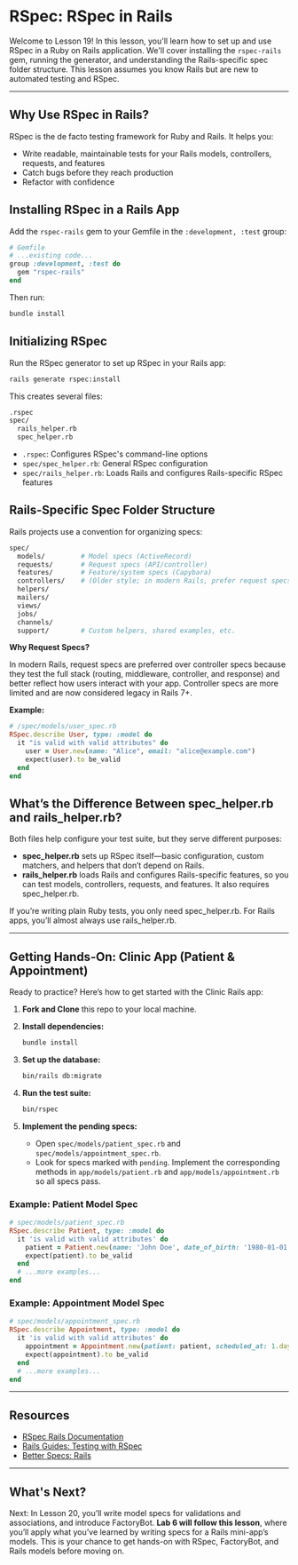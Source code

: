 # RSpec: RSpec in Rails

Welcome to Lesson 19! In this lesson, you'll learn how to set up and use RSpec in a Ruby on Rails application. We'll cover installing the `rspec-rails` gem, running the generator, and understanding the Rails-specific spec folder structure. This lesson assumes you know Rails but are new to automated testing and RSpec.

---

## Why Use RSpec in Rails?

RSpec is the de facto testing framework for Ruby and Rails. It helps you:

- Write readable, maintainable tests for your Rails models, controllers, requests, and features
- Catch bugs before they reach production
- Refactor with confidence

## Installing RSpec in a Rails App

Add the `rspec-rails` gem to your Gemfile in the `:development, :test` group:

```ruby
# Gemfile
# ...existing code...
group :development, :test do
  gem "rspec-rails"
end
```

Then run:

```zsh
bundle install
```

## Initializing RSpec

Run the RSpec generator to set up RSpec in your Rails app:

```zsh
rails generate rspec:install
```

This creates several files:

```zsh
.rspec
spec/
  rails_helper.rb
  spec_helper.rb
```

- `.rspec`: Configures RSpec's command-line options
- `spec/spec_helper.rb`: General RSpec configuration
- `spec/rails_helper.rb`: Loads Rails and configures Rails-specific RSpec features

## Rails-Specific Spec Folder Structure

Rails projects use a convention for organizing specs:

```zsh
spec/
  models/         # Model specs (ActiveRecord)
  requests/       # Request specs (API/controller)
  features/       # Feature/system specs (Capybara)
  controllers/    # (Older style; in modern Rails, prefer request specs for end-to-end testing of controllers)
  helpers/
  mailers/
  views/
  jobs/
  channels/
  support/        # Custom helpers, shared examples, etc.
```

**Why Request Specs?**

In modern Rails, request specs are preferred over controller specs because they test the full stack (routing, middleware, controller, and response) and better reflect how users interact with your app. Controller specs are more limited and are now considered legacy in Rails 7+.

**Example:**

```ruby
# /spec/models/user_spec.rb
RSpec.describe User, type: :model do
  it "is valid with valid attributes" do
    user = User.new(name: "Alice", email: "alice@example.com")
    expect(user).to be_valid
  end
end
```

## What’s the Difference Between spec_helper.rb and rails_helper.rb?

Both files help configure your test suite, but they serve different purposes:

- **spec_helper.rb** sets up RSpec itself—basic configuration, custom matchers, and helpers that don’t depend on Rails.
- **rails_helper.rb** loads Rails and configures Rails-specific features, so you can test models, controllers, requests, and features. It also requires spec_helper.rb.

If you’re writing plain Ruby tests, you only need spec_helper.rb. For Rails apps, you’ll almost always use rails_helper.rb.

---

## Getting Hands-On: Clinic App (Patient & Appointment)

Ready to practice? Here’s how to get started with the Clinic Rails app:

1. **Fork and Clone** this repo to your local machine.
2. **Install dependencies:**

   ```zsh
   bundle install
   ```

3. **Set up the database:**

   ```zsh
   bin/rails db:migrate
   ```

4. **Run the test suite:**

   ```zsh
   bin/rspec
   ```

5. **Implement the pending specs:**
   - Open `spec/models/patient_spec.rb` and `spec/models/appointment_spec.rb`.
   - Look for specs marked with `pending`. Implement the corresponding methods in `app/models/patient.rb` and `app/models/appointment.rb` so all specs pass.

### Example: Patient Model Spec

```ruby
# spec/models/patient_spec.rb
RSpec.describe Patient, type: :model do
  it 'is valid with valid attributes' do
    patient = Patient.new(name: 'John Doe', date_of_birth: '1980-01-01')
    expect(patient).to be_valid
  end
  # ...more examples...
end
```

### Example: Appointment Model Spec

```ruby
# spec/models/appointment_spec.rb
RSpec.describe Appointment, type: :model do
  it 'is valid with valid attributes' do
    appointment = Appointment.new(patient: patient, scheduled_at: 1.day.from_now, reason: 'Checkup')
    expect(appointment).to be_valid
  end
  # ...more examples...
end
```

---

## Resources

- [RSpec Rails Documentation](https://relishapp.com/rspec/rspec-rails/docs)
- [Rails Guides: Testing with RSpec](https://guides.rubyonrails.org/testing.html#rspec)
- [Better Specs: Rails](https://www.betterspecs.org/#rails)

---

## What's Next?

Next: In Lesson 20, you’ll write model specs for validations and associations, and introduce FactoryBot. **Lab 6 will follow this lesson**, where you’ll apply what you’ve learned by writing specs for a Rails mini-app’s models. This is your chance to get hands-on with RSpec, FactoryBot, and Rails models before moving on.
